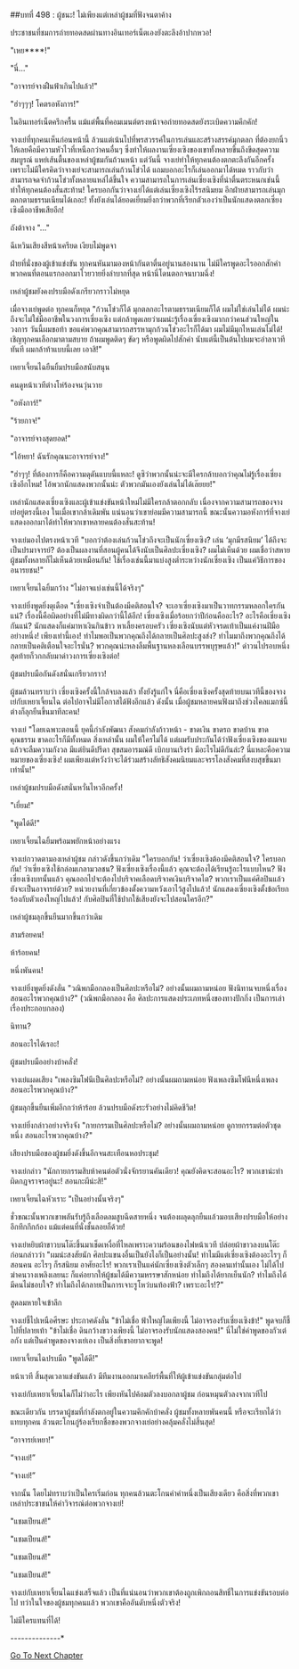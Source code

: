 ##บทที่ 498 : ผู้ชนะ!
ไม่เพียงแต่เหล่าผู้ชมที่ฟังจนตาค้าง

ประชาชนที่ชมการถ่ายทอดสดผ่านทางอินเทอร์เน็ตเองยังตะลึงอ้าปากหวอ!

"เหย****!"

"นี่..."

"อาจารย์จางฝืนฟ้าเกินไปแล้ว!"

"ฮ่าๆๆๆ! โคตรอหังการ!"

ในอินเทอร์เน็ตครึกครื้น แม้แต่พื้นที่คอมเมนต์ตรงหน้าจอถ่ายทอดสดยังระเบิดความคึกคัก!

จางเย่ที่ทุกคนเห็นก่อนหน้านี้ ล้วนแต่เน้นไปที่พรสวรรค์ในการเล่นและสร้างสรรค์มุกตลก ที่ต้องยกนิ้วให้เลยคือมีความหัวไวที่เหนือกว่าคนอื่นๆ ซึ่งทำให้ผลงานเซี่ยงเซิงของเขาทั้งหลายขึ้นถึงขีดสุดความสมบูรณ์ แหย่เส้นตื้นของเหล่าผู้ชมกันถ้วนหน้า แต่วันนี้ จางเย่ทำให้ทุกคนต้องตกตะลึงกันอีกครั้ง เพราะไม่มีใครคิดว่าจางเย่จะสามารถเล่นก้วนโข่วได้ แถมบอกอะไรก็เล่นออกมาได้หมด ราวกับว่าสามารถจดจำก้วนโข่วทั้งหลายแหล่ได้ขึ้นใจ ความสามารถในการเล่นเซี่ยงเซิงที่น่าตื่นตระหนกเช่นนี้ ทำให้ทุกคนต้องสั่นสะท้าน! ใครบอกกันว่าจางเย่ได้แต่เล่นเซี่ยงเซิงไร้รสนิมยม อีกฝ่ายสามารถเล่นมุกตลกตามธรรมเนียมได้เถอะ! ทั้งยังเล่นได้ยอดเยี่ยมยิ่งกว่าพวกที่เรียกตัวเองว่าเป็นนักแสดงตลกเซี่ยงเซิงมืออาชีพเสียอีก!

ถังต้าจาง "..."

ฉีเหวินเสียงสีหน้าเครียด เงียบไม่พูดจา

ฝ่ายที่นั่งของผู้เข้าแข่งขัน ทุกคนหันมามองหน้ากันตาตื่นอยู่นานสองนาน ไม่มีใครพูดอะไรออกสักคำ พวกคนที่ตอนแรกออกมาโวยวายยิ่งลำบากที่สุด หน้านี่โดนตอกจนบวมฉึ่ง!

เหล่าผู้ชมยังคงปรบมือดังเกรียวกราวไม่หยุด

เมื่อจางเย่พูดต่อ ทุกคนก็หยุด "ก้วนโข่วก็ได้ มุกตลกอะไรตามธรรมเนียมก็ได้ ผมไม่ใช่เล่นไม่ได้ ผมน่ะถึงจะไม่ใช่มืออาชีพในวงการเซี่ยงเซิง แต่กล้าพูดเลยว่าผมน่ะรู้เรื่องเซี่ยงเซิงมากกว่าคนส่วนใหญ่ในวงการ วันนี้ผมขอท้า ขอแค่พวกคุณสามารถสรรหามุกก้วนโข่วอะไรก็ได้มา ผมไม่มีมุกไหนเล่นไม่ได้! เชิญทุกคนเลือกมาตามสบาย ถ้าผมพูดติดๆ ขัดๆ หรือพูดผิดไปสักคำ นับแต่นี้เป็นต้นไปผมจะอำลาเวทีทันที ผมกล้าท้าแบบนี้เลย เอาสิ!"

เหยาเจี้ยนไฉยืนยิ้มปรบมือสนับสนุน

คนดูหน้าเวทีต่างโห่ร้องจนวุ่นวาย

"อหังการ์!"

"ร้ายกาจ!"

"อาจารย์จางสุดยอด!"

"ไอ้หยา! ฉันรักคุณนะอาจารย์จาง!"

"ฮ่าๆๆ! ที่ต้องการก็คือความดุดันแบบนี้แหละ! ดูซิว่าพวกนั้นน่ะจะมีใครกล้าบอกว่าคุณไม่รู้เรื่องเซี่ยงเซิงอีกไหม! ไอ้พวกนักแสดงพวกนั้นน่ะ ตัวพวกมันเองยังเล่นไม่ได้เล๊ยยย!"

เหล่านักแสดงเซี่ยงเซิงและผู้เข้าแข่งขันหน้าใหม่ไม่มีใครกล้าตอกกลับ เนื่องจากความสามารถของจางเย่อยู่ตรงนี้เอง ในเมื่อเขากล้าเดิมพัน แน่นอนว่าเขาย่อมมีความสามารถนี้ ขณะนั้นความอหังการ์ที่จางเย่แสดงออกมาได้ทำให้พวกเขาหลายคนต้องสั่นสะท้าน!

จางเย่มองไปตรงหน้าเวที "บอกว่าต้องเล่นก้วนโข่วถึงจะเป็นนักเซี่ยงเซิง? เล่น ‘มุกมีรสนิยม’ ได้ถึงจะเป็นปรมาจารย์? ต้องเป็นผลงานที่สอนผู้คนได้จึงนับเป็นศิลปะเซี่ยงเซิง? ผมไม่เห็นด้วย ผมเชื่อว่าสหายผู้ชมทั้งหลายก็ไม่เห็นด้วยเหมือนกัน! ใช้เรื่องเช่นนี้มาแบ่งสูงต่ำระหว่างนักเซี่ยงเซิง เป็นแค่วิธีการของอนารยชน!"

เหยาเจี้ยนไฉยิ้มกว้าง "ไม่อาจแบ่งเช่นนี้ได้จริงๆ"

จางเย่ยิ่งพูดยิ่งดุเดือด "เซี่ยงเซิงจำเป็นต้องมีคติสอนใจ? จะเอาเซี่ยงเซิงมาเป็นวาทกรรมหลอกใครกันแน่? เรื่องนี้คือผิดอย่างที่ไม่มีทางผิดกว่านี้ได้อีก! เซี่ยงเซิงเมื่อร้อยกว่าปีก่อนคืออะไร? อะไรคือเซี่ยงเซิงกันแน่? นักแสดงก็แค่มาหาเงินกินข้าว หาเลี้ยงครอบครัว เซี่ยงเซิงนับแต่หัวจรดเท้าเป็นแค่งานฝีมืออย่างหนึ่ง! เพียงเท่านี้เอง! ทำไมพอเป็นพวกคุณถึงได้กลายเป็นศิลปะสูงส่ง? ทำไมมาถึงพวกคุณถึงได้กลายเป็นคติเตือนใจอะไรนั่น? พวกคุณน่ะหลงลืมพื้นฐานหลงเลือนบรรพบุรุษแล้ว!" ด่าวนไปรอบหนึ่ง สุดท้ายก็วกกลับมาด่าวงการเซี่ยงเซิงต่อ!

ผู้ชมปรบมือกันดังสนั่นเกรียวกราว!

ผู้ชมล้วนทราบว่า เซี่ยงเซิงครั้งนี้ใกล้จบลงแล้ว ทั้งยังรู้แก่ใจ นี่คือเซี่ยงเซิงครั้งสุดท้ายบนเวทีนี้ของจางเย่กับเหยาเจี้ยนไฉ ต่อไปอาจไม่มีโอกาสได้ฟังอีกแล้ว ดังนั้น เมื่อผู้ชมหลายคนฟังมาถึงช่วงไคลแมกซ์นี้ ต่างก็ลุกยืนขึ้นมาทีละคน!

จางเย่ "โดยเฉพาะตอนนี้ ยุคนี้กำลังพัฒนา สังคมกำลังก้าวหน้า - ขาดเงิน ขาดรถ ขาดบ้าน ขาดคุณธรรม ขาดอะไรก็มีทั้งหมด สิ่งเหล่านั้น ผมให้ใครไม่ได้ แต่ผมรับประกันได้ว่าฟังเซี่ยงเซิงของผมจบแล้วจะลืมความกังวล มีแต่ยินดีปรีดา สุขสมอารมณ์ดี เบิกบานเริงร่า มีอะไรไม่ดีกันล่ะ? นี่แหละคือความหมายของเซี่ยงเซิง! ผมเพียงแต่หวังว่าจะได้ร่วมสร้างลัทธิสังคมนิยมและจรรโลงสังคมที่สงบสุขขึ้นมาเท่านั้น!"

เหล่าผู้ชมปรบมือดังสนั่นหวั่นไหวอีกครั้ง!

"เยี่ยม!"

"พูดได้ดี!"

เหยาเจี้ยนไฉยิ้มพร้อมพยักหน้าอย่างแรง

จางเย่กวาดตามองเหล่าผู้ชม กล่าวดังขึ้นกว่าเดิม "ใครบอกกัน! ว่าเซี่ยงเซิงต้องมีคติสอนใจ? ใครบอกกัน! ว่าเซี่ยงเซิงใช้กล่อมเกลามวลชน? ฟังเซี่ยงเซิงเรื่องนี้แล้ว คุณจะต้องได้เรียนรู้อะไรแบบไหน? ฟังเซี่ยงเซิงบทนั้นแล้ว คุณออกไปจะต้องไปบริจาคเลือดบริจาคเงินบริจาคไต? พวกเราเป็นแค่ศิลปินแล้วยังจะเป็นอาจารย์ด้วย? หน่วยงานที่เกี่ยวข้องตั้งความหวังเอาไว้สูงไปแล้ว! นักแสดงเซี่ยงเซิงตั้งข้อเรียกร้องกับตัวเองใหญ่ไปแล้ว! กับศิลปินที่ใช้ปากใช้เสียงยังจะไปสอนใครอีก?"

เหล่าผู้ชมลุกขึ้นยืนมากขึ้นกว่าเดิม

สามร้อยคน!

ห้าร้อยคน!

หนึ่งพันคน!

จางเย่ยิ่งพูดยิ่งดังลั่น "วณิพกมือกลองเป็นศิลปะหรือไม่? อย่างนั้นผมถามหน่อย ฟังนิทานจบหนึ่งเรื่อง สอนอะไรพวกคุณบ้าง?"
(วณิพกมือกลอง คือ ศิลปะการแสดงประเภทหนึ่งของทางปักกิ่ง เป็นการเล่าเรื่องประกอบกลอง)

นิทาน?

สอนอะไรได้เรอะ!

ผู้ชมปรบมืออย่างบ้าคลั่ง!

จางเย่แผดเสียง "เพลงซิมโฟนีเป็นศิลปะหรือไม่? อย่างนั้นผมถามหน่อย ฟังเพลงซิมโฟนีหนึ่งเพลง สอนอะไรพวกคุณบ้าง?"

ผู้ชมลุกขึ้นยืนเพิ่มอีกกว่าห้าร้อย ล้วนปรบมือดังระรัวอย่างไม่คิดชีวิต!

จางเย่ยิ่งกล่าวอย่างจริงจัง "กายกรรมเป็นศิลปะหรือไม่? อย่างนั้นผมถามหน่อย ดูกายกรรมต่อตัวชุดหนึ่ง สอนอะไรพวกคุณบ้าง?"

เสียงปรบมือของผู้ชมยิ่งดังขึ้นอีกจนสะเทือนหอประชุม!

จางเย่กล่าว "นักกายกรรมสิบห้าคนต่อตัวนั่งจักรยานคันเดียว! คุณยังคิดจะสอนอะไร? พวกเขาน่ะทำผิดกฎจราจรอยู่นะ! สอนกะผีน่ะสิ!"

เหยาเจี้ยนไฉหัวเราะ "เป็นอย่างนั้นจริงๆ"

ชั่วขณะนั้นพวกเขาพลันรับรู้ถึงเลือดลมสูบฉีดสายหนึ่ง จนต้องผลุดลุกยืนแล้วมอบเสียงปรบมือให้อย่างอึกทึกกึกก้อง แม้แต่คนที่นั่งชั้นลอยก็ด้วย!

จางเย่หยิบผ้าขาวบนโต๊ะขึ้นมาเช็ดเหงื่อที่ไหลเพราะความร้อนของไฟหน้าเวที ปล่อยผ้าขาวลงบนโต๊ะก่อนกล่าวว่า "ผมน่ะสงสัยนัก ศิลปะแขนงอื่นเป็นยังไงก็เป็นอย่างนั้น! ทำไมมีแต่เซี่ยงเซิงต้องอะไรๆ ก็สอนคน อะไรๆ ก็รสนิยม อาศัยอะไร! พวกเราเป็นแค่นักเซี่ยงเซิงตัวเล็กๆ สองคนเท่านั้นเอง ไม่ได้ไปฆ่าคนวางเพลิงเลยนะ ก็แค่อยากให้ผู้ชมได้มีความหรรษาสักหน่อย ทำไมถึงได้ยากเย็นนัก? ทำไมถึงได้มีคนไม่ชอบใจ? ทำไมถึงได้กลายเป็นการเจาะรูโหว่บนท้องฟ้า? เพราะอะไร!?"

สูดลมหายใจเข้าลึก

จางเย่ชี้ไปเหนือศีรษะ ประกาศดังลั่น "ข้าไม่เชื่อ ฟ้าใหญ่โตเพียงนี้ ไม่อาจรองรับเซี่ยงเซิงข้า!" พูดจบก็ชี้ไปที่ปลายเท้า "ข้าไม่เชื่อ ดินกว้างขวางเพียงนี้ ไม่อาจรองรับนักแสดงสองคน!" นี่ไม่ใช่คำพูดของกัวเต๋อกัง แต่เป็นคำพูดของจางเย่เอง เป็นสิ่งที่เขาอยากจะพูด!

เหยาเจี้ยนไฉปรบมือ "พูดได้ดี!"

หน้าเวที สิ้นสุดเวลาแข่งขันแล้ว มีทีมงานออกมาเคลียร์พื้นที่ให้ผู้เข้าแข่งขันกลุ่มต่อไป

จางเย่กับเหยาเจี้ยนไฉก็ไม่ว่าอะไร เพียงหันไปค้อมตัวลงบอกลาผู้ชม ก่อนหมุนตัวลงจากเวทีไป

ขณะเดียวกัน บรรดาผู้ชมที่กำลังตกอยู่ในความคึกคักบ้าคลั่ง ผู้ชมทั้งหลายพันคนนี้ หรือจะเรียกได้ว่าแทบทุกคน ล้วนตะโกนกู่ร้องเรียกชื่อของพวกจางเย่อย่างคลุ้มคลั่งไม่สิ้นสุด!

“อาจารย์เหยา!”

“จางเย่!”

“จางเย่!”

จากนั้น โดยไม่ทราบว่าเป็นใครเริ่มก่อน ทุกคนล้วนตะโกนคำคำหนึ่งเป็นเสียงเดียว คือสิ่งที่พวกเขาเหล่าประชาชนให้คำวิจารณ์ต่อพวกจางเย่!

"แชมเปียนส์!"

"แชมเปียนส์!"

"แชมเปียนส์!"

"แชมเปียนส์!"

จางเย่กับเหยาเจี้ยนไฉแข่งเสร็จแล้ว เป็นที่แน่นอนว่าพวกเขาต้องถูกเพิกถอนสิทธิ์ในการแข่งขันรอบต่อไป ทว่าในใจของผู้ชมทุกคนแล้ว พวกเขาคืออันดับหนึ่งตัวจริง!

ไม่มีใครแทนที่ได้!




*-*-*-*-*-*-*-*-*-*-*-*-*-*-*




[Go To Next Chapter]( ./99.md)